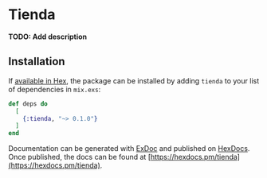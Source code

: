 # Tienda

**TODO: Add description**

## Installation

If [available in Hex](https://hex.pm/docs/publish), the package can be installed
by adding `tienda` to your list of dependencies in `mix.exs`:

```elixir
def deps do
  [
    {:tienda, "~> 0.1.0"}
  ]
end
```

Documentation can be generated with [ExDoc](https://github.com/elixir-lang/ex_doc)
and published on [HexDocs](https://hexdocs.pm). Once published, the docs can
be found at [https://hexdocs.pm/tienda](https://hexdocs.pm/tienda).


